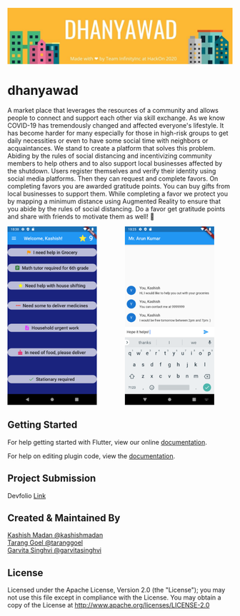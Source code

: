 ![header-dhanyawad](readme-assets/DHANYAWAD.jpg)


# dhanyawad

A market place that leverages the resources of a community and allows people to connect and support each other via skill exchange.
As we know COVID-19 has tremendously changed and affected everyone's lifestyle. It has become harder for many especially for those in high-risk groups to get daily necessities or even to have some social time with neighbors or acquaintances. We stand to create a platform that solves this problem.
Abiding by the rules of social distancing and incentivizing community members to help others and to also support local businesses affected by the shutdown. Users register themselves and verify their identity using social media platforms. Then they can request and complete favors. On completing favors you are awarded gratitude points. You can buy gifts from local businesses to support them.
While completing a favor we protect you by mapping a minimum distance using Augmented Reality to ensure that you abide by the rules of social distancing. 
Do a favor get gratitude points and share with friends to motivate them as well! 🌟

<img src="readme-assets/Screenshot_1587315616.png" data-canonical-src="" width="200" height="400" /> &nbsp; &nbsp; &nbsp; &nbsp; &nbsp; &nbsp; &nbsp;&nbsp; <img src="readme-assets/Screenshot_1587315325.png" data-canonical-src="" width="200" height="400" />

## Getting Started

For help getting started with Flutter, view our online [documentation](https://flutter.dev/).

For help on editing plugin code, view the [documentation](https://flutter.dev/docs/development/packages-and-plugins/using-packages#edit-code).

## Project Submission 
Devfolio [Link](https://devfolio.co/submissions/dhanyawad)

## Created & Maintained By
[Kashish Madan @kashishmadan](https://github.com/kashishmadan) <br />
[Tarang Goel @taranggoel](https://github.com/taranggoel) <br />
[Garvita Singhvi @garvitasinghvi](https://github.com/garvitasinghvi)

## License

Licensed under the Apache License, Version 2.0 (the "License");
you may not use this file except in compliance with the License.
You may obtain a copy of the License at http://www.apache.org/licenses/LICENSE-2.0
